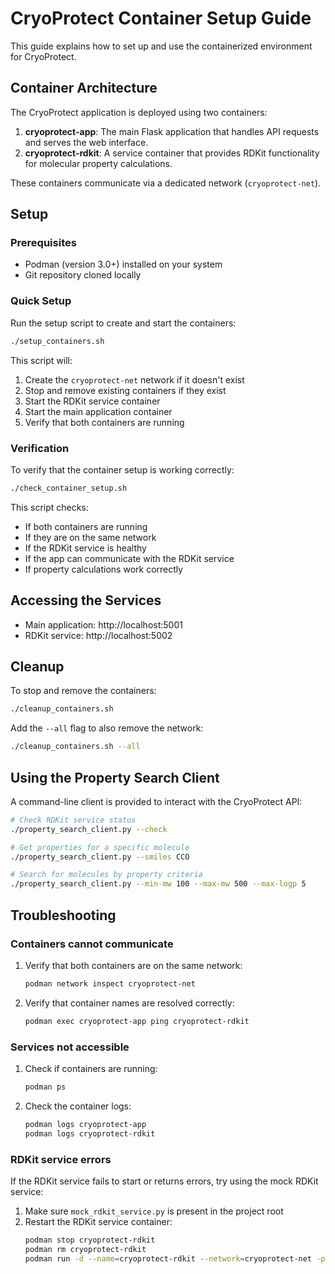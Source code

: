 # CryoProtect Container Setup Guide

This guide explains how to set up and use the containerized environment for CryoProtect.

## Container Architecture

The CryoProtect application is deployed using two containers:

1. **cryoprotect-app**: The main Flask application that handles API requests and serves the web interface.
2. **cryoprotect-rdkit**: A service container that provides RDKit functionality for molecular property calculations.

These containers communicate via a dedicated network (`cryoprotect-net`).

## Setup

### Prerequisites

- Podman (version 3.0+) installed on your system
- Git repository cloned locally

### Quick Setup

Run the setup script to create and start the containers:

```bash
./setup_containers.sh
```

This script will:
1. Create the `cryoprotect-net` network if it doesn't exist
2. Stop and remove existing containers if they exist
3. Start the RDKit service container
4. Start the main application container
5. Verify that both containers are running

### Verification

To verify that the container setup is working correctly:

```bash
./check_container_setup.sh
```

This script checks:
- If both containers are running
- If they are on the same network
- If the RDKit service is healthy
- If the app can communicate with the RDKit service
- If property calculations work correctly

## Accessing the Services

- Main application: http://localhost:5001
- RDKit service: http://localhost:5002

## Cleanup

To stop and remove the containers:

```bash
./cleanup_containers.sh
```

Add the `--all` flag to also remove the network:

```bash
./cleanup_containers.sh --all
```

## Using the Property Search Client

A command-line client is provided to interact with the CryoProtect API:

```bash
# Check RDKit service status
./property_search_client.py --check

# Get properties for a specific molecule
./property_search_client.py --smiles CCO

# Search for molecules by property criteria
./property_search_client.py --min-mw 100 --max-mw 500 --max-logp 5
```

## Troubleshooting

### Containers cannot communicate

1. Verify that both containers are on the same network:
   ```bash
   podman network inspect cryoprotect-net
   ```

2. Verify that container names are resolved correctly:
   ```bash
   podman exec cryoprotect-app ping cryoprotect-rdkit
   ```

### Services not accessible

1. Check if containers are running:
   ```bash
   podman ps
   ```

2. Check the container logs:
   ```bash
   podman logs cryoprotect-app
   podman logs cryoprotect-rdkit
   ```

### RDKit service errors

If the RDKit service fails to start or returns errors, try using the mock RDKit service:

1. Make sure `mock_rdkit_service.py` is present in the project root
2. Restart the RDKit service container:
   ```bash
   podman stop cryoprotect-rdkit
   podman rm cryoprotect-rdkit
   podman run -d --name=cryoprotect-rdkit --network=cryoprotect-net -p 5002:5000 -v ./mock_rdkit_service.py:/app/mock_rdkit_service.py:z python:3.10-slim sh -c "cd /app && pip install flask && python mock_rdkit_service.py"
   ```